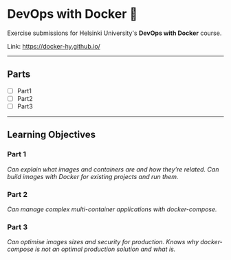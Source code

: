 # DevOps with Docker 🐳

Exercise submissions for Helsinki University's **DevOps with Docker** course.

Link: https://docker-hy.github.io/

---
## Parts
- [ ] Part1
- [ ] Part2
- [ ] Part3

---
## Learning Objectives

### Part 1

*Can explain what images and containers are and how they’re related. Can build images with Docker for existing projects and run them.*

### Part 2

*Can manage complex multi-container applications with docker-compose.*

### Part 3

*Can optimise images sizes and security for production. Knows why docker-compose is not an optimal production solution and what is.*
